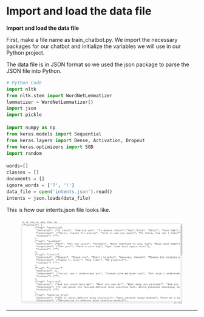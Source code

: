 # Import and load the data file

**Import and load the data file**

First, make a file name as train\_chatbot.py. We import the necessary packages for our chatbot and initialize the variables we will use in our Python project.

The data file is in JSON format so we used the json package to parse the JSON file into Python.

```python
# Python Code
import nltk
from nltk.stem import WordNetLemmatizer
lemmatizer = WordNetLemmatizer()
import json
import pickle

import numpy as np
from keras.models import Sequential
from keras.layers import Dense, Activation, Dropout
from keras.optimizers import SGD
import random

words=[]
classes = []
documents = []
ignore_words = ['?', '!']
data_file = open('intents.json').read()
intents = json.loads(data_file)
```

This is how our intents.json file looks like.

<figure><img src="../.gitbook/assets/intents-data-file copy.png" alt=""><figcaption></figcaption></figure>

****
